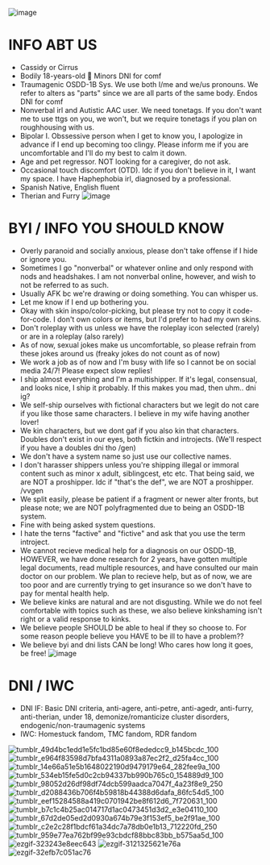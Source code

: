 ![image](https://github.com/user-attachments/assets/248ef1e2-723d-4fca-8c0b-0b05ae7cd65d)
# INFO ABT US
- Cassidy or Cirrus
- Bodily 18-years-old 📌 Minors DNI for comf
- Traumagenic OSDD-1B Sys. We use both I/me and we/us pronouns. We refer to alters as "parts" since we are all parts of the same body. Endos DNI for comf
- Nonverbal irl and Autistic AAC user. We need tonetags. If you don't want me to use ttgs on you, we won't, but we require tonetags if you plan on roughhousing with us.
- Bipolar I. Obssessive person when I get to know you, I apologize in advance if I end up becoming too clingy. Please inform me if you are uncomfortable and I'll do my best to calm it down.
- Age and pet regressor. NOT looking for a caregiver, do not ask.
- Occasional touch discomfort (OTD). Idc if you don't believe in it, I want my space. I have Haphephobia irl, diagnosed by a professional.
- Spanish Native, English fluent
- Therian and Furry
![image](https://github.com/user-attachments/assets/3ac4149b-98b3-4d27-a398-ef15a0e849d0)
# BYI / INFO YOU SHOULD KNOW
- Overly paranoid and socially anxious, please don't take offense if I hide or ignore you.
- Sometimes I go "nonverbal" or whatever online and only respond with nods and headshakes. I am not nonverbal online, however, and wish to not be referred to as such.
- Usually AFK bc we're drawing or doing something. You can whisper us.
- Let me know if I end up bothering you.
- Okay with skin inspo/color-picking, but please try not to copy it code-for-code. I don't own colors or items, but I'd prefer to had my own skins.
- Don't roleplay with us unless we have the roleplay icon selected (rarely) or are in a roleplay (also rarely)
- As of now, sexual jokes make us uncomfortable, so please refrain from these jokes around us (freaky jokes do not count as of now)
- We work a job as of now and I'm busy with life so I cannot be on social media 24/7! Please expect slow replies!
- I ship almost everything and I'm a multishipper. If it's legal, consensual, and looks nice, I ship it probably. If this makes you mad, then uhm.. dni ig?
- We self-ship ourselves with fictional characters but we legit do not care if you like those same characters. I believe in my wife having another lover!
- We kin characters, but we dont gaf if you also kin that characters. Doubles don't exist in our eyes, both fictkin and introjects. (We'll respect if you have a doubles dni tho /gen)
- We don't have a system name so just use our collective names.
- I don't harasser shippers unless you're shipping illegal or immoral content such as minor x adult, siblingcest, etc etc. That being said, we are NOT a proshipper. Idc if "that's the def", we are NOT a proshipper. /vvgen
- We split easily, please be patient if a fragment or newer alter fronts, but please note; we are NOT polyfragmented due to being an OSDD-1B system.
- Fine with being asked system questions.
- I hate the terns "factive" and "fictive" and ask that you use the term introject.
- We cannot recieve medical help for a diagnosis on our OSDD-1B, HOWEVER, we have done research for 2 years, have gotten multiple legal documents, read multiple resources, and have consulted our main doctor on our problem. We plan to recieve help, but as of now, we are too poor and are currently trying to get insurance so we don't have to pay for mental health help.
- We believe kinks are natural and are not disgusting. While we do not feel comfortable with topics such as these, we also believe kinkshaming isn't right or a valid response to kinks.
- We believe people SHOULD be able to heal if they so choose to. For some reason people believe you HAVE to be ill to have a problem??
- We believe byi and dni lists CAN be long! Who cares how long it goes, be free!
![image](https://github.com/user-attachments/assets/d52c53aa-520b-44cb-9268-268ee9eb9809)
# DNI / IWC
- DNI IF: Basic DNI criteria, anti-agere, anti-petre, anti-agedr, anti-furry, anti-therian, under 18, demonize/romanticize cluster disorders, endogenic/non-traumagenic systems
- IWC: Homestuck fandom, TMC fandom, RDR fandom

![tumblr_49d4bc1edd1e5fc1bd85e60f8ededcc9_b145bcdc_100](https://github.com/user-attachments/assets/2b21150c-74dd-4c3f-981a-fc867945acb8) ![tumblr_e964f83598d7bfa4311a0893a87ec2f2_d25fa4cc_100](https://github.com/user-attachments/assets/8c02c1a9-8de1-48ef-ba2f-00689b4cfecb) ![tumblr_14e66a51e5b1648022190d9479179e64_282fee9a_100](https://github.com/user-attachments/assets/89c775ed-e1d9-454a-afec-596d50122023) ![tumblr_534eb15fe5d0c2cb94337bb990b765c0_154889d9_100](https://github.com/user-attachments/assets/f055b08f-9246-4a96-b44c-08da4d8ec7cb) ![tumblr_98052d26df98df74dcb599aadca7047f_4a23f8e9_250](https://github.com/user-attachments/assets/f7b5d05d-d91f-4954-a96c-ffb24db537ef) ![tumblr_d2088436b706f4b59818b44388d6dafa_86fc54d5_100](https://github.com/user-attachments/assets/9230c8d4-1526-4c53-998f-135a79cc797a) ![tumblr_eef15284588a419c0701942be8f612d6_7f720631_100](https://github.com/user-attachments/assets/87eba56f-ff05-4b60-85da-4414286981d6) ![tumblr_b7c1c4b25ac014717d1ac0473451d3d2_e3e04110_100](https://github.com/user-attachments/assets/e8d29ed5-c1cc-4dac-b57b-e455ea956918) ![tumblr_67d2de05ed2d0930a674b79e3f153ef5_be2f91ae_100](https://github.com/user-attachments/assets/ff07d6c6-9c48-4030-a208-8b7796b663cf) ![tumblr_c2e2c28f1bdcf61a34dc7a78db0e1b13_712220fd_250](https://github.com/user-attachments/assets/5d141b62-e0e1-435f-93f3-f8f2def0eaaf) ![tumblr_959e77ea762bf99e93cbdcf88bbc83bb_b575aa5d_100](https://github.com/user-attachments/assets/15f58eba-cd43-410e-b626-f7a491215fa3) ![ezgif-323243e8eec643](https://github.com/user-attachments/assets/a9344bb4-6693-4fb8-9ff8-2a075aa37f9f) ![ezgif-3121325621e76a](https://github.com/user-attachments/assets/8473caa9-07f7-49da-94a3-596536c3d798) ![ezgif-32efb7c051ac76](https://github.com/user-attachments/assets/06d31889-f43d-4077-95ce-266acad4aa52)
